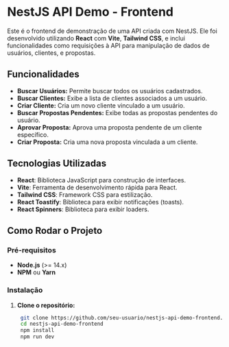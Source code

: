 # NestJS API Demo - Frontend

Este é o frontend de demonstração de uma API criada com NestJS. Ele foi desenvolvido utilizando **React** com **Vite**, **Tailwind CSS**, e inclui funcionalidades como requisições à API para manipulação de dados de usuários, clientes, e propostas.

## Funcionalidades

- **Buscar Usuários:** Permite buscar todos os usuários cadastrados.
- **Buscar Clientes:** Exibe a lista de clientes associados a um usuário.
- **Criar Cliente:** Cria um novo cliente vinculado a um usuário.
- **Buscar Propostas Pendentes:** Exibe todas as propostas pendentes do usuário.
- **Aprovar Proposta:** Aprova uma proposta pendente de um cliente específico.
- **Criar Proposta:** Cria uma nova proposta vinculada a um cliente.

## Tecnologias Utilizadas

- **React**: Biblioteca JavaScript para construção de interfaces.
- **Vite**: Ferramenta de desenvolvimento rápida para React.
- **Tailwind CSS**: Framework CSS para estilização.
- **React Toastify**: Biblioteca para exibir notificações (toasts).
- **React Spinners**: Biblioteca para exibir loaders.

## Como Rodar o Projeto

### Pré-requisitos

- **Node.js** (>= 14.x)
- **NPM** ou **Yarn**

### Instalação

1. **Clone o repositório:**

   ```bash
    git clone https://github.com/seu-usuario/nestjs-api-demo-frontend.git
    cd nestjs-api-demo-frontend
    npm install
    npm run dev